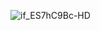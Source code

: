 ![if_ES7hC9Bc-HD](https://github.com/Hasnain916/zomato_dashboard/assets/80400531/637e6160-3fbb-4578-b919-4fb8fe0165f8)
